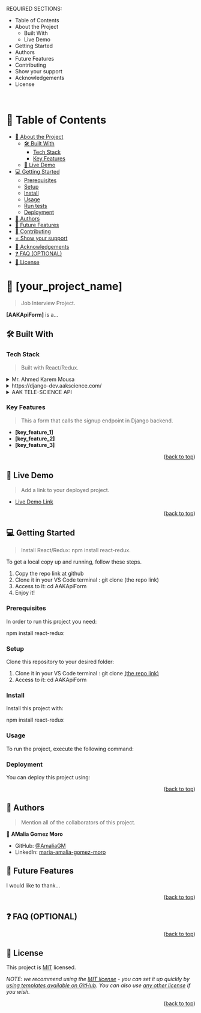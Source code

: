 <a name="readme-top"></a>
 

REQUIRED SECTIONS:
- Table of Contents
- About the Project
  - Built With
  - Live Demo
- Getting Started
- Authors
- Future Features
- Contributing
- Show your support
- Acknowledgements
- License

<div align="center">
  <br/>

</div>

<!-- TABLE OF CONTENTS -->

# 📗 Table of Contents

- [📖 About the Project](#about-project)
  - [🛠 Built With](#built-with)
    - [Tech Stack](#tech-stack)
    - [Key Features](#key-features)
  - [🚀 Live Demo](#live-demo)
- [💻 Getting Started](#getting-started)
  - [Prerequisites](#prerequisites)
  - [Setup](#setup)
  - [Install](#install)
  - [Usage](#usage)
  - [Run tests](#run-tests)
  - [Deployment](#deployment)
- [👥 Authors](#authors)
- [🔭 Future Features](#future-features)
- [🤝 Contributing](#contributing)
- [⭐️ Show your support](#support)
- [🙏 Acknowledgements](#acknowledgements)
- [❓ FAQ (OPTIONAL)](#faq)
- [📝 License](#license)

<!-- PROJECT DESCRIPTION -->

# 📖 [your_project_name] <a name="about-project"></a>

> Job Interview Project.

**[AAKApiForm]** is a...

## 🛠 Built With <a name="built-with"></a>

### Tech Stack <a name="tech-stack"></a>

> Built with React/Redux.

<details>
  <summary>Mr. Ahmed Karem Mousa</summary>
  <ul>
    <li><a href="https://reactjs.org/">React.js</a></li>
  </ul>
</details>

<details>
  <summary>https://django-dev.aakscience.com/</summary>
  <ul>
    <li><a href="https://expressjs.com/">Express.js</a></li>
  </ul>
</details>

<details>
<summary>AAK TELE-SCIENCE API</summary>
  <ul>
    <li><a href="https://www.postgresql.org/">PostgreSQL</a></li>
  </ul>
</details>

<!-- Features -->

### Key Features <a name="key-features"></a>

>This a form that calls the signup endpoint in Django backend.

- **[key_feature_1]**
- **[key_feature_2]**
- **[key_feature_3]**

<p align="right">(<a href="#readme-top">back to top</a>)</p>

<!-- LIVE DEMO -->

## 🚀 Live Demo <a name="live-demo"></a>

> Add a link to your deployed project.

- [Live Demo Link](https://google.com)

<p align="right">(<a href="#readme-top">back to top</a>)</p>

<!-- GETTING STARTED -->

## 💻 Getting Started <a name="getting-started"></a>

> Install React/Redux: npm install react-redux.

To get a local copy up and running, follow these steps.
1. Copy the repo link at github
2. Clone it in your VS Code terminal : git clone (the repo link)
3. Access to it: cd AAKApiForm
4. Enjoy it!

### Prerequisites

In order to run this project you need:

npm install react-redux

### Setup

Clone this repository to your desired folder:

1. Clone it in your VS Code terminal : git clone [(the repo link)](https://github.com/AmaliaGM/AAKApiForm.git)
2. Access to it: cd AAKApiForm


### Install

Install this project with:

npm install react-redux

### Usage

To run the project, execute the following command:



### Deployment

You can deploy this project using:

<!--
Example:

```sh

```
 -->

<p align="right">(<a href="#readme-top">back to top</a>)</p>

<!-- AUTHORS -->

## 👥 Authors <a name="authors"></a>

> Mention all of the collaborators of this project.

👤 **AMalia Gomez Moro**

- GitHub: [@AmaliaGM](https://github.com/AmaliaGM)
- LinkedIn: [maria-amalia-gomez-moro](https://www.linkedin.com/in/maria-amalia-gomez-moro)


<!-- FUTURE FEATURES -->

## 🔭 Future Features <a name="future-features"></a>


I would like to thank...

<p align="right">(<a href="#readme-top">back to top</a>)</p>

<!-- FAQ (optional) -->

## ❓ FAQ (OPTIONAL) <a name="faq"></a>

<p align="right">(<a href="#readme-top">back to top</a>)</p>

<!-- LICENSE -->

## 📝 License <a name="license"></a>

This project is [MIT](./LICENSE) licensed.

_NOTE: we recommend using the [MIT license](https://choosealicense.com/licenses/mit/) - you can set it up quickly by [using templates available on GitHub](https://docs.github.com/en/communities/setting-up-your-project-for-healthy-contributions/adding-a-license-to-a-repository). You can also use [any other license](https://choosealicense.com/licenses/) if you wish._

<p align="right">(<a href="#readme-top">back to top</a>)</p>
